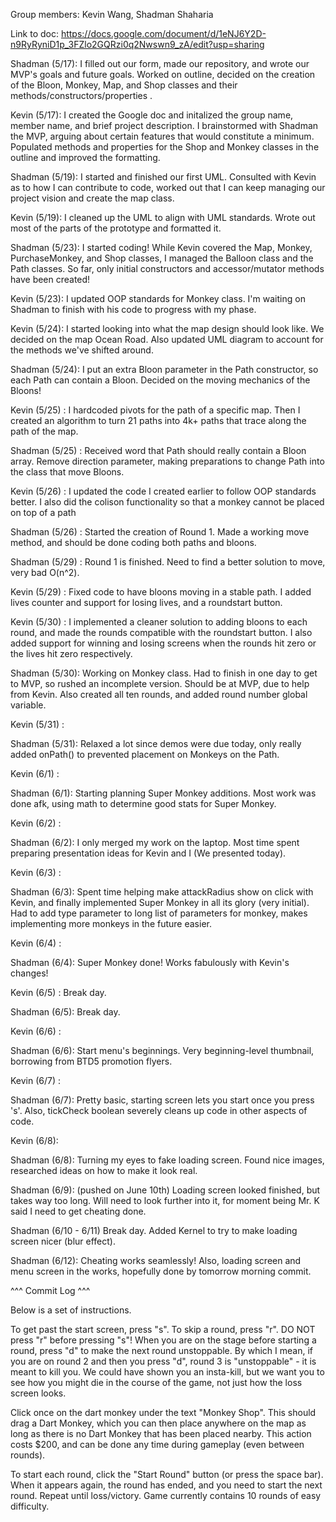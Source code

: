Group members: Kevin Wang, Shadman Shaharia

Link to doc: https://docs.google.com/document/d/1eNJ6Y2D-n9RyRyniD1p_3FZlo2GQRzi0q2Nwswn9_zA/edit?usp=sharing

Shadman (5/17): I filled out our form, made our repository, and wrote our MVP's goals and future goals. Worked on outline, decided on the creation of the Bloon, Monkey, Map, and Shop classes and their methods/constructors/properties .

Kevin (5/17): I created the Google doc and initalized the group name, member name, and brief project description. I brainstormed with Shadman the MVP, arguing about certain features that would constitute a minimum. Populated methods and properties for the Shop and Monkey classes in the outline and improved the formatting.

Shadman (5/19): I started and finished our first UML. Consulted with Kevin as to how I can contribute to code, worked out that I can keep managing our project vision and create the map class.

Kevin (5/19): I cleaned up the UML to align with UML standards. Wrote out most of the parts of the prototype and formatted it.

Shadman (5/23): I started coding! While Kevin covered the Map, Monkey, PurchaseMonkey, and Shop classes, I managed the Balloon class and the Path classes. So far, only initial constructors and accessor/mutator methods have been created!

Kevin (5/23): I updated OOP standards for Monkey class. I'm waiting on Shadman to finish with his code to progress with my phase.


Kevin (5/24): I started looking into what the map design should look like. We decided on the map Ocean Road. Also updated UML diagram to account for the methods we've shifted around.

Shadman (5/24): I put an extra Bloon parameter in the Path constructor, so each Path can contain a Bloon. Decided on the moving mechanics of the Bloons!

Kevin (5/25) : I hardcoded pivots for the path of a specific map. Then I created an algorithm to turn 21 paths into 4k+ paths that trace along the path of the map.

Shadman (5/25) : Received word that Path should really contain a Bloon array. Remove direction parameter, making preparations to change Path into the class that move Bloons.

Kevin (5/26) : I updated the code I created earlier to follow OOP standards better. I also did the colison functionality so that a monkey cannot be placed on top of a path

Shadman (5/26) : Started the creation of Round 1. Made a working move method, and should be done coding both paths and bloons.


Shadman (5/29) : Round 1 is finished. Need to find a better solution to move, very bad O(n^2).

Kevin (5/29) : Fixed code to have bloons moving in a stable path. I added lives counter and support for losing lives, and a roundstart button.

Kevin (5/30) : I implemented a cleaner solution to adding bloons to each round, and made the rounds compatible with the roundstart button. I also added support for winning and losing screens when the rounds hit zero or the lives hit zero respectively.

Shadman (5/30): Working on Monkey class. Had to finish in one day to get to MVP, so rushed an incomplete version. Should be at MVP, due to help from Kevin. Also created all ten rounds, and added round number global variable.

Kevin (5/31) :

Shadman (5/31): Relaxed a lot since demos were due today, only really added onPath() to prevented placement on Monkeys on the Path.

Kevin (6/1) :

Shadman (6/1): Starting planning Super Monkey additions. Most work was done afk, using math to determine good stats for Super Monkey.

Kevin (6/2) :

Shadman (6/2): I only merged my work on the laptop. Most time spent preparing presentation ideas for Kevin and I (We presented today).

Kevin (6/3) :

Shadman (6/3): Spent time helping make attackRadius show on click with Kevin, and finally implemented Super Monkey in all its glory (very initial). Had to add type parameter to long list of parameters for monkey, makes implementing more monkeys in the future easier.

Kevin (6/4) :

Shadman (6/4): Super Monkey done! Works fabulously with Kevin's changes!

Kevin (6/5) : Break day.

Shadman (6/5): Break day.

Kevin (6/6) :

Shadman (6/6): Start menu's beginnings. Very beginning-level thumbnail, borrowing from BTD5 promotion flyers.

Kevin (6/7) :

Shadman (6/7): Pretty basic, starting screen lets you start once you press 's'. Also, tickCheck boolean severely cleans up code in other aspects of code.

Kevin (6/8):

Shadman (6/8): Turning my eyes to fake loading screen. Found nice images, researched ideas on how to make it look real.

Shadman (6/9): (pushed on June 10th) Loading screen looked finished, but takes way too long. Will need to look further into it, for moment being Mr. K said I need to get cheating done.

Shadman (6/10 - 6/11) Break day. Added Kernel to try to make loading screen nicer (blur effect).

Shadman (6/12): Cheating works seamlessly! Also, loading screen and menu screen in the works, hopefully done by tomorrow morning commit.

^^^ Commit Log ^^^

Below is a set of instructions.

To get past the start screen, press "s". To skip a round, press "r". DO NOT press "r" before pressing "s"! When you are on the
stage before starting a round, press "d" to make the next round unstoppable. By which I mean, if you are on round 2 and then you press "d", round 3 is "unstoppable" - it is meant to kill you. We could have shown you an insta-kill, but we want you to see how you might die in the course of the game, not just how the loss screen looks.

Click once on the dart monkey under the text "Monkey Shop". This should drag a Dart Monkey, which you can then place anywhere on the map as long as there is no Dart Monkey that has been placed nearby. This action costs $200, and can be done any time during gameplay (even between rounds).

To start each round, click the "Start Round" button (or press the space bar). When it appears again, the round has ended, and you need to start the next round. Repeat until loss/victory. Game currently contains 10 rounds of easy difficulty.

